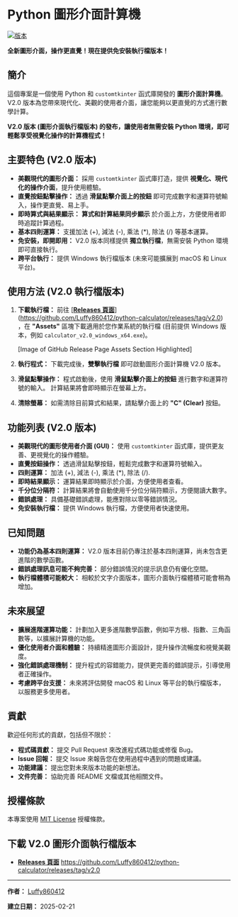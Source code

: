 # Python 圖形介面計算機

[![版本](https://img.shields.io/badge/版本-V2.0-blue.svg)](https://github.com/Luffy860412/python-calculator/releases/tag/v2.0)

**全新圖形介面，操作更直覺！現在提供免安裝執行檔版本！**

## 簡介

這個專案是一個使用 Python 和 `customtkinter` 函式庫開發的 **圖形介面計算機**。 V2.0 版本為您帶來現代化、美觀的使用者介面，讓您能夠以更直覺的方式進行數學計算。

**V2.0 版本 (圖形介面執行檔版本) 的發布，讓使用者無需安裝 Python 環境，即可輕鬆享受視覺化操作的計算機程式！**

## 主要特色 (V2.0 版本)

*   **美觀現代的圖形介面：**  採用 `customtkinter` 函式庫打造，提供 **視覺化、現代化的操作介面**，提升使用體驗。
*   **直覺按鈕點擊操作：**  透過 **滑鼠點擊介面上的按鈕** 即可完成數字和運算符號輸入，操作更直覺、易上手。
*   **即時算式與結果顯示：**  **算式和計算結果同步顯示** 於介面上方，方便使用者即時追蹤計算過程。
*   **基本四則運算：**  支援加法 (+), 減法 (-), 乘法 (*), 除法 (/) 等基本運算。
*   **免安裝，即開即用：**  V2.0 版本同樣提供 **獨立執行檔**，無需安裝 Python 環境即可直接執行。
*   **跨平台執行：**  提供 Windows 執行檔版本 (未來可能擴展到 macOS 和 Linux 平台)。

## 使用方法 (V2.0 執行檔版本)

1.  **下載執行檔：**  前往 [**[Releases 頁面](https://github.com/Luffy860412/python-calculator/releases/tag/v2.0)**](https://github.com/Luffy860412/python-calculator/releases/tag/v2.0) ，在 **"Assets"** 區塊下載適用於您作業系統的執行檔 (目前提供 Windows 版本，例如 `calculator_v2.0_windows_x64.exe`)。

    [Image of GitHub Release Page Assets Section Highlighted]

2.  **執行程式：**  下載完成後，**雙擊執行檔** 即可啟動圖形介面計算機 V2.0 版本。

3.  **滑鼠點擊操作：**  程式啟動後，使用 **滑鼠點擊介面上的按鈕** 進行數字和運算符號的輸入。 計算結果將會即時顯示在螢幕上方。

4.  **清除螢幕：**  如需清除目前算式和結果，請點擊介面上的 **"C" (Clear)** 按鈕。

## 功能列表 (V2.0 版本)

*   **美觀現代的圖形使用者介面 (GUI)：**  使用 `customtkinter` 函式庫，提供更友善、更視覺化的操作體驗。
*   **直覺按鈕操作：**  透過滑鼠點擊按鈕，輕鬆完成數字和運算符號輸入。
*   **四則運算：** 加法 (+), 減法 (-), 乘法 (*), 除法 (/).
*   **即時結果顯示：**  運算結果即時顯示於介面，方便使用者查看。
*   **千分位分隔符：**  計算結果將會自動使用千分位分隔符顯示，方便閱讀大數字。
*   **錯誤處理：**  具備基礎錯誤處理，能應對除以零等錯誤情況。
*   **免安裝執行檔：**  提供 Windows 執行檔，方便使用者快速使用。

## 已知問題

*   **功能仍為基本四則運算：**  V2.0 版本目前仍專注於基本四則運算，尚未包含更進階的數學函數。
*   **錯誤處理訊息可能不夠完善：**  部分錯誤情況的提示訊息仍有優化空間。
*   **執行檔體積可能較大：**  相較於文字介面版本，圖形介面執行檔體積可能會稍為增加。

## 未來展望

*   **擴展進階運算功能：**  計劃加入更多進階數學函數，例如平方根、指數、三角函數等，以擴展計算機的功能。
*   **優化使用者介面和體驗：**  持續精進圖形介面設計，提升操作流暢度和視覺美觀度。
*   **強化錯誤處理機制：**  提升程式的容錯能力，提供更完善的錯誤提示，引導使用者正確操作。
*   **考慮跨平台支援：**  未來將評估開發 macOS 和 Linux 等平台的執行檔版本，以服務更多使用者。

## 貢獻

歡迎任何形式的貢獻，包括但不限於：

*   **程式碼貢獻：**  提交 Pull Request 來改進程式碼功能或修復 Bug。
*   **Issue 回報：**  提交 Issue 來報告您在使用過程中遇到的問題或建議。
*   **功能建議：**  提出您對未來版本功能的新想法。
*   **文件完善：**  協助完善 README 文檔或其他相關文件。

## 授權條款

本專案使用 [MIT License](LICENSE) 授權條款。

## 下載 V2.0 圖形介面執行檔版本

*   **[Releases 頁面](https://github.com/Luffy860412/python-calculator/releases/tag/v2.0)** https://github.com/Luffy860412/python-calculator/releases/tag/v2.0

---

**作者：** [Luffy860412](https://github.com/Luffy860412)

**建立日期：** 2025-02-21